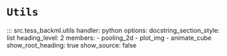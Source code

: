 # `Utils`

::: src.tess_backml.utils
    handler: python
    options:
      docstring_section_style: list
      heading_level: 2
      members:
        - pooling_2d
        - plot_img
        - animate_cube
      show_root_heading: true
      show_source: false